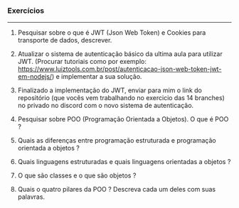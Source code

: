 ### Exercícios
---

1. Pesquisar sobre o que é JWT (Json Web Token) e Cookies para transporte de dados, descrever.

2. Atualizar o sistema de autenticação básico da ultima aula para utilizar JWT. (Procurar tutoriais como por exemplo: https://www.luiztools.com.br/post/autenticacao-json-web-token-jwt-em-nodejs/) e implementar a sua solução.

3. Finalizado a implementação do JWT, enviar para mim o link do repositório (que vocês vem trabalhando no exercicio das 14 branches) no privado no discord com o novo sistema de autenticação.

4. Pesquisar sobre POO (Programação Orientada a Objetos). O que é POO ?

6. Quais as diferenças entre programação estruturada e programação orientada a objetos ?

7. Quais linguagens estruturadas e quais linguagens orientadas a objetos ?

8. O que são classes e o que são objetos ?

9. Quais o quatro pilares da POO ? Descreva cada um deles com suas palavras. 